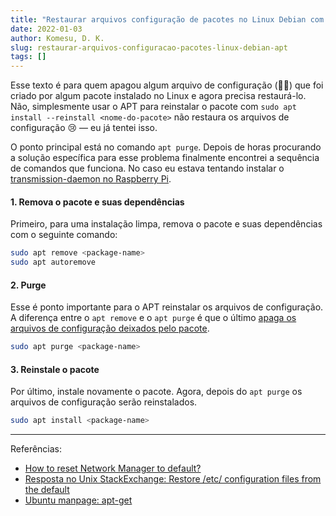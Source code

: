 ```yaml
---
title: "Restaurar arquivos configuração de pacotes no Linux Debian com APT"
date: 2022-01-03
author: Komesu, D. K.
slug: restaurar-arquivos-configuracao-pacotes-linux-debian-apt
tags: []
---
```


Esse texto é para quem apagou algum arquivo de configuração (🤦‍♀️) que foi criado por algum pacote instalado no Linux e agora precisa restaurá-lo. Não, simplesmente usar o APT para reinstalar o pacote com `sudo apt install --reinstall <nome-do-pacote>` não restaura os arquivos de configuração 😢 — eu já tentei isso.

<!--more-->

O ponto principal está no comando `apt purge`. Depois de horas procurando a solução específica para esse problema finalmente encontrei a sequência de comandos que funciona. No caso eu estava tentando instalar o [transmission-daemon no Raspberry Pi](https://pimylifeup.com/raspberry-pi-transmission/).

#### 1. Remova o pacote e suas dependências

Primeiro, para uma instalação limpa, remova o pacote e suas dependências com o seguinte comando:

```sh
sudo apt remove <package-name>
sudo apt autoremove
```

#### 2. Purge

Esse é ponto importante para o APT reinstalar os arquivos de configuração. A diferença entre o `apt remove` e o `apt purge` é que o último [apaga os arquivos de configuração deixados pelo pacote](https://askubuntu.com/a/231568).

```sh
sudo apt purge <package-name>
```

#### 3. Reinstale o pacote

Por último, instale novamente o pacote. Agora, depois do `apt purge` os arquivos de configuração serão reinstalados.

```sh
sudo apt install <package-name>
```

---

Referências:

- [How to reset Network Manager to default?](https://askubuntu.com/a/637739)
- [Resposta no Unix StackExchange: Restore /etc/ configuration files from the default](https://unix.stackexchange.com/a/27777)
- [Ubuntu manpage: apt-get](https://manpages.ubuntu.com/manpages/bionic/man8/apt-get.8.html)
